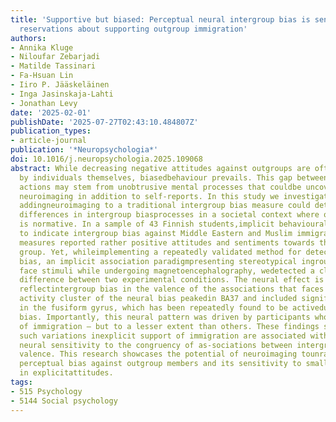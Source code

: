 ```yaml
---
title: 'Supportive but biased: Perceptual neural intergroup bias is sensitive to minor
  reservations about supporting outgroup immigration'
authors:
- Annika Kluge
- Niloufar Zebarjadi
- Matilde Tassinari
- Fa-Hsuan Lin
- Iiro P. Jääskeläinen
- Inga Jasinskaja-Lahti
- Jonathan Levy
date: '2025-02-01'
publishDate: '2025-07-27T02:43:10.484807Z'
publication_types:
- article-journal
publication: '*Neuropsychologia*'
doi: 10.1016/j.neuropsychologia.2025.109068
abstract: While decreasing negative attitudes against outgroups are often reported
  by individuals themselves, biasedbehaviour prevails. This gap between words and
  actions may stem from unobtrusive mental processes that couldbe uncovered by using
  neuroimaging in addition to self-reports. In this study we investigated whether
  addingneuroimaging to a traditional intergroup bias measure could detect intersubject
  differences in intergroup biasprocesses in a societal context where opposing discrimination
  is normative. In a sample of 43 Finnish students,implicit behavioural measures failed
  to indicate intergroup bias against Middle Eastern and Muslim immigrants,and explicit
  measures reported rather positive attitudes and sentiments towards that targeted
  group. Yet, whileimplementing a repeatedly validated method for detecting intergroup
  bias, an implicit association paradigmpresenting stereotypical ingroup and outgroup
  face stimuli while undergoing magnetoencephalography, wedetected a clear neural
  difference between two experimental conditions. The neural effect is thought to
  reflectintergroup bias in the valence of the associations that faces evoke. The
  activity cluster of the neural bias peakedin BA37 and included significant activity
  in the fusiform gyrus, which has been repeatedly found to be activeduring face perception
  bias. Importantly, this neural pattern was driven by participants who were explicitlyfavourable
  of immigration – but to a lesser extent than others. These findings suggest that
  such variations inexplicit support of immigration are associated with the differential
  neural sensitivity to the congruency of as-sociations between intergroup faces and
  valence. This research showcases the potential of neuroimaging tounravel covert
  perceptual bias against outgroup members and its sensitivity to small variations
  in explicitattitudes.
tags:
- 515 Psychology
- 5144 Social psychology
---
```

